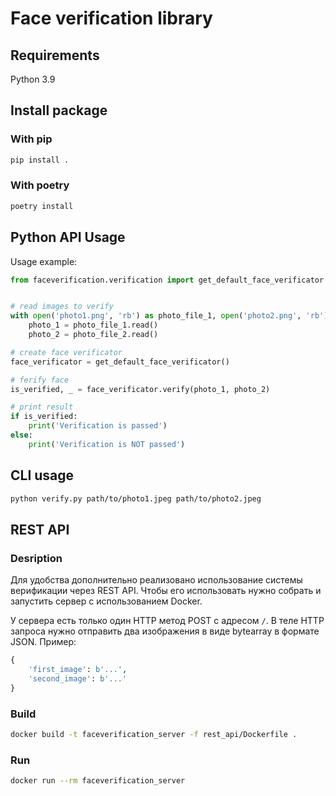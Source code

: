 # Face verification library

## Requirements

Python 3.9

## Install package

### With pip
```bash
pip install .
```

### With poetry
```bash
poetry install
```

## Python API Usage

Usage example:
```python
from faceverification.verification import get_default_face_verificator


# read images to verify
with open('photo1.png', 'rb') as photo_file_1, open('photo2.png', 'rb') as photo_file_2:
    photo_1 = photo_file_1.read()
    photo_2 = photo_file_2.read()

# create face verificator
face_verificator = get_default_face_verificator()

# ferify face
is_verified, _ = face_verificator.verify(photo_1, photo_2)

# print result
if is_verified:
    print('Verification is passed')
else:
    print('Verification is NOT passed')
```

## CLI usage

```bash
python verify.py path/to/photo1.jpeg path/to/photo2.jpeg
```

## REST API
### Desription
Для удобства дополнительно реализовано использование системы верификации через REST API. 
Чтобы его использовать нужно собрать и запустить сервер с использованием Docker. 


У сервера есть только один HTTP метод POST с адресом `/`. В теле HTTP запроса нужно отправить два изображения в виде bytearray в формате JSON. Пример:
```python
{
    'first_image': b'...',
    'second_image': b'...'
}
```

### Build
```bash
docker build -t faceverification_server -f rest_api/Dockerfile .
```
### Run
```bash
docker run --rm faceverification_server
```